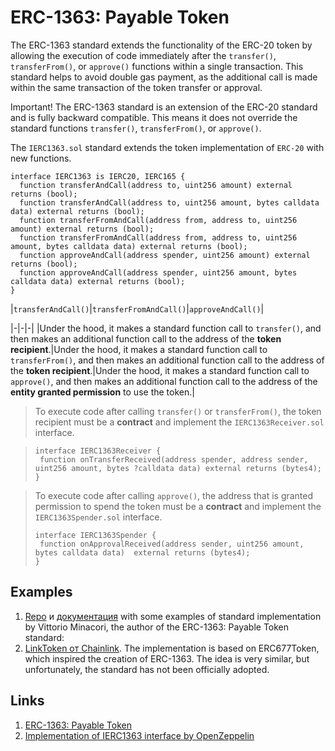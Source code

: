 # ERC-1363: Payable Token

The ERC-1363 standard extends the functionality of the ERC-20 token by allowing the execution of code immediately after the `transfer()`, `transferFrom()`, or `approve()` functions within a single transaction. This standard helps to avoid double gas payment, as the additional call is made within the same transaction of the token transfer or approval.

Important! The ERC-1363 standard is an extension of the ERC-20 standard and is fully backward compatible. This means it does not override the standard functions `transfer()`, `transferFrom()`, or `approve()`.

The `IERC1363.sol` standard extends the token implementation of `ERC-20` with new functions.

```solidity
interface IERC1363 is IERC20, IERC165 {
  function transferAndCall(address to, uint256 amount) external returns (bool);
  function transferAndCall(address to, uint256 amount, bytes calldata data) external returns (bool);
  function transferFromAndCall(address from, address to, uint256 amount) external returns (bool);
  function transferFromAndCall(address from, address to, uint256 amount, bytes calldata data) external returns (bool);
  function approveAndCall(address spender, uint256 amount) external returns (bool);
  function approveAndCall(address spender, uint256 amount, bytes calldata data) external returns (bool);
}
```

|```transferAndCall()```|```transferFromAndCall()```|```approveAndCall()```|

|-|-|-|
|Under the hood, it makes a standard function call to `transfer()`, and then makes an additional function call to the address of the **token recipient**.|Under the hood, it makes a standard function call to `transferFrom()`, and then makes an additional function call to the address of the **token recipient**.|Under the hood, it makes a standard function call to `approve()`, and then makes an additional function call to the address of the **entity granted permission** to use the token.|

>To execute code after calling `transfer()` or `transferFrom()`, the token recipient must be a **contract** and implement the `IERC1363Receiver.sol` interface.

>```solidity
>interface IERC1363Receiver {
>  function onTransferReceived(address spender, address sender, uint256 amount, bytes ?calldata data) external returns (bytes4);
>}
>```

>To execute code after calling `approve()`, the address that is granted permission to spend the token must be a **contract** and implement the `IERC1363Spender.sol` interface.
>```solidity
>interface IERC1363Spender {
>  function onApprovalReceived(address sender, uint256 amount, bytes calldata data)  external returns (bytes4);
>}
>```

## Examples
1. [Repo](https://github.com/vittominacori/erc1363-payable-token) и [документация](https://vittominacori.github.io/erc1363-payable-token/#ierc1363receiver) with some examples of standard implementation by Vittorio Minacori, the author of the ERC-1363: Payable Token standard:
2. [LinkToken от Chainlink](https://github.com/smartcontractkit/LinkToken/blob/f307ea6d4c/contracts/v0.4/ERC677Token.sol). The implementation is based on ERC677Token, which inspired the creation of ERC-1363. The idea is very similar, but unfortunately, the standard has not been officially adopted.

## Links
1. [ERC-1363: Payable Token](https://eips.ethereum.org/EIPS/eip-1363)
2. [Implementation of IERC1363 interface by OpenZeppelin](https://docs.openzeppelin.com/contracts/4.x/api/interfaces#IERC1363)
